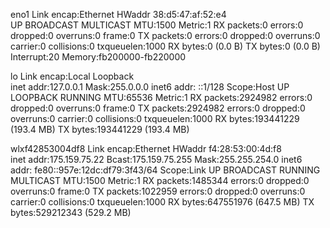 eno1      Link encap:Ethernet  HWaddr 38:d5:47:af:52:e4  
          UP BROADCAST MULTICAST  MTU:1500  Metric:1
          RX packets:0 errors:0 dropped:0 overruns:0 frame:0
          TX packets:0 errors:0 dropped:0 overruns:0 carrier:0
          collisions:0 txqueuelen:1000 
          RX bytes:0 (0.0 B)  TX bytes:0 (0.0 B)
          Interrupt:20 Memory:fb200000-fb220000 

lo        Link encap:Local Loopback  
          inet addr:127.0.0.1  Mask:255.0.0.0
          inet6 addr: ::1/128 Scope:Host
          UP LOOPBACK RUNNING  MTU:65536  Metric:1
          RX packets:2924982 errors:0 dropped:0 overruns:0 frame:0
          TX packets:2924982 errors:0 dropped:0 overruns:0 carrier:0
          collisions:0 txqueuelen:1000 
          RX bytes:193441229 (193.4 MB)  TX bytes:193441229 (193.4 MB)

wlxf42853004df8 Link encap:Ethernet  HWaddr f4:28:53:00:4d:f8  
          inet addr:175.159.75.22  Bcast:175.159.75.255  Mask:255.255.254.0
          inet6 addr: fe80::957e:12dc:df79:3f43/64 Scope:Link
          UP BROADCAST RUNNING MULTICAST  MTU:1500  Metric:1
          RX packets:1485344 errors:0 dropped:0 overruns:0 frame:0
          TX packets:1022959 errors:0 dropped:0 overruns:0 carrier:0
          collisions:0 txqueuelen:1000 
          RX bytes:647551976 (647.5 MB)  TX bytes:529212343 (529.2 MB)

